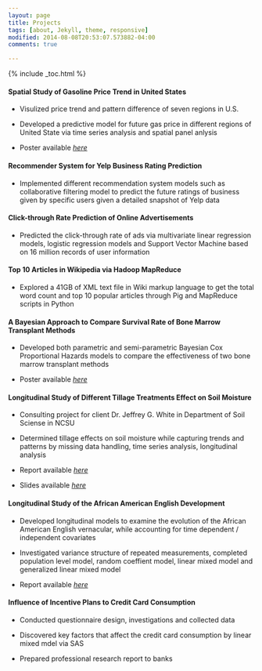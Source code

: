 ```yaml
---
layout: page
title: Projects
tags: [about, Jekyll, theme, responsive]
modified: 2014-08-08T20:53:07.573882-04:00
comments: true

---
```

{% include _toc.html %}


#### Spatial Study of Gasoline Price Trend in United States
- Visulized price trend and pattern difference of seven regions in U.S.

- Developed a predictive model for future gas price in different regions of United State via time series analysis and spatial panel anlysis

- Poster available [_here_](http://www4.ncsu.edu/~yxu15/spatial_poster.pdf)


#### Recommender System for Yelp Business Rating Prediction
- Implemented different recommendation system models such as collaborative filtering model to predict the future ratings of business given by specific users given a detailed snapshot of Yelp data


#### Click-through Rate Prediction of Online Advertisements
- Predicted the click-through rate of ads via multivariate linear regression models, logistic regression models and Support Vector Machine based on 16 million records of user information


#### Top 10 Articles in Wikipedia via Hadoop MapReduce
- Explored a 41GB of XML text file in Wiki markup language to get the total word count and top 10 popular articles through Pig and MapReduce scripts in Python


#### A Bayesian Approach to Compare Survival Rate of Bone Marrow Transplant Methods
- Developed both parametric and semi-parametric Bayesian Cox Proportional Hazards models to compare the effectiveness of two bone marrow transplant methods 

- Poster available [_here_](http://www4.ncsu.edu/~yxu15/bayesian_poster.pdf)



#### Longitudinal Study of Different Tillage Treatments Effect on Soil Moisture

- Consulting project for client Dr. Jeffrey G. White in Department of Soil Sciense in NCSU

- Determined tillage effects on soil moisture while capturing trends and patterns by missing data handling, time series analysis, longitudinal analysis

- Report available [_here_](http://www4.ncsu.edu/~yxu15/soil_report.pdf)
- Slides available [_here_](http://www4.ncsu.edu/~yxu15/soil_slides.pdf)


#### Longitudinal Study of the African American English Development
- Developed longitudinal models to examine the evolution of the African American English vernacular, while accounting for time dependent / independent covariates

- Investigated variance structure of repeated measurements, completed population level model, random coeffient model, linear mixed model and generalized linear mixed model

- Report available [_here_](http://www4.ncsu.edu/~yxu15/aae_report.pdf)



#### Influence of Incentive Plans to Credit Card Consumption

- Conducted questionnaire design, investigations and collected data

- Discovered key factors that affect the credit card consumption by linear mixed mdel via SAS

- Prepared professional research report to  banks
